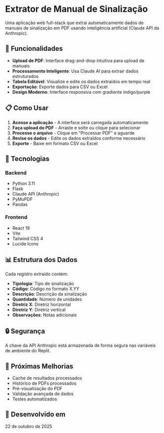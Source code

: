 # Extrator de Manual de Sinalização

Uma aplicação web full-stack que extrai automaticamente dados de manuais de sinalização em PDF usando inteligência artificial (Claude API da Anthropic).

## 🚀 Funcionalidades

- **Upload de PDF**: Interface drag-and-drop intuitiva para upload de manuais
- **Processamento Inteligente**: Usa Claude AI para extrair dados estruturados
- **Tabela Editável**: Visualize e edite os dados extraídos em tempo real
- **Exportação**: Exporte dados para CSV ou Excel
- **Design Moderno**: Interface responsiva com gradiente indigo/purple

## 📋 Como Usar

1. **Acesse a aplicação** - A interface será carregada automaticamente
2. **Faça upload do PDF** - Arraste e solte ou clique para selecionar
3. **Processe o arquivo** - Clique em "Processar PDF" e aguarde
4. **Revise os dados** - Edite os dados extraídos conforme necessário
5. **Exporte** - Baixe em formato CSV ou Excel

## 🔧 Tecnologias

### Backend
- Python 3.11
- Flask
- Claude API (Anthropic)
- PyMuPDF
- Pandas

### Frontend
- React 19
- Vite
- Tailwind CSS 4
- Lucide Icons

## 📊 Estrutura dos Dados

Cada registro extraído contém:
- **Tipologia**: Tipo de sinalização
- **Código**: Código no formato X.YY
- **Descrição**: Descrição da sinalização
- **Quantidade**: Número de unidades
- **Diretriz X**: Diretriz horizontal
- **Diretriz Y**: Diretriz vertical
- **Observações**: Notas adicionais

## 🔒 Segurança

A chave da API Anthropic está armazenada de forma segura nas variáveis de ambiente do Replit.

## 📝 Próximas Melhorias

- Cache de resultados processados
- Histórico de PDFs processados
- Pré-visualização do PDF
- Validação avançada de dados
- Testes automatizados

## 📅 Desenvolvido em

22 de outubro de 2025
